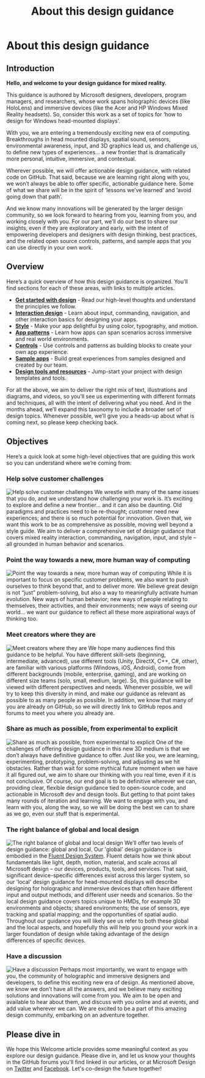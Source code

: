 ﻿---
title: About this design guidance
description: 
author: 
ms.author: randyw
ms.date: 2/28/2018
ms.topic: article
keywords: 
---



# About this design guidance

## Introduction

**Hello, and welcome to your design guidance for mixed reality.**

This guidance is authored by Microsoft designers, developers, program managers, and researchers, whose work spans holographic devices (like HoloLens) and immersive devices (like the Acer and HP Windows Mixed Reality headsets). So, consider this work as a set of topics for ‘how to design for Windows head-mounted displays’.

With you, we are entering a tremendously exciting new era of computing. Breakthroughs in head mounted displays, spatial sound, sensors, environmental awareness, input, and 3D graphics lead us, and challenge us, to define new types of experiences… a new frontier that is dramatically more personal, intuitive, immersive, and contextual.

Wherever possible, we will offer actionable design guidance, with related code on GitHub. That said, because we are learning right along with you, we won’t always be able to offer specific, actionable guidance here. Some of what we share will be in the spirit of ‘lessons we’ve learned’ and ‘avoid going down that path’.

And we know many innovations will be generated by the larger design community, so we look forward to hearing from you, learning from you, and working closely with you. For our part, we’ll do our best to share our insights, even if they are exploratory and early, with the intent of empowering developers and designers with design thinking, best practices, and the related open source controls, patterns, and sample apps that you can use directly in your own work.

## Overview

Here’s a quick overview of how this design guidance is organized. You’ll find sections for each of these areas, with links to multiple articles.
* **[Get started with design](category/get-started-with-design.md)** - Read our high-level thoughts and understand the principles we follow.
* **[Interaction design](category/interaction-design.md)** - Learn about input, commanding, navigation, and other interaction basics for designing your apps.
* **[Style](category/style.md)** - Make your app delightful by using color, typography, and motion.
* **[App patterns](category/app-patterns.md)** - Learn how apps can span scenarios across immersive and real world environments.
* **[Controls](category/controls.md)** - Use controls and patterns as building blocks to create your own app experience.
* **[Sample apps](category/sample-apps.md)** - Build great experiences from samples designed and created by our team.
* **[Design tools and resources](category/design-tools-and-resources.md)** - Jump-start your project with design templates and tools.

For all the above, we aim to deliver the right mix of text, illustrations and diagrams, and videos, so you’ll see us experimenting with different formats and techniques, all with the intent of delivering what you need. And in the months ahead, we’ll expand this taxonomy to include a broader set of design topics. Whenever possible, we’ll give you a heads-up about what is coming next, so please keep checking back.

## Objectives

Here’s a quick look at some high-level objectives that are guiding this work so you can understand where we’re coming from:

### Help solve customer challenges

![Help solve customer challenges](images/500px-fix-a-broken-switch-with-hololens.jpg) We wrestle with many of the same issues that you do, and we understand how challenging your work is. It’s exciting to explore and define a new frontier… and it can also be daunting. Old paradigms and practices need to be re-thought; customer need new experiences; and there is so much potential for innovation. Given that, we want this work to be as comprehensive as possible, moving well beyond a style guide. We aim to deliver a comprehensive set of design guidance that covers mixed reality interaction, commanding, navigation, input, and style – all grounded in human behavior and scenarios. 

### Point the way towards a new, more human way of computing

![Point the way towards a new, more human way of computing](images/500px-man-and-women-with-holograph-on-table.png) While it is important to focus on specific customer problems, we also want to push ourselves to think beyond that, and to deliver more. We believe great design is not “just” problem-solving, but also a way to meaningfully activate human evolution. New ways of human behavior; new ways of people relating to themselves, their activities, and their environments; new ways of seeing our world… we want our guidance to reflect all these more aspirational ways of thinking too. 

### Meet creators where they are

![Meet creators where they are](images/500px-creators.jpg) We hope many audiences find this guidance to be helpful. You have different skill-sets (beginning, intermediate, advanced), use different tools (Unity, DirectX, C++, C#, other), are familiar with various platforms (Windows, iOS, Android), come from different backgrounds (mobile, enterprise, gaming), and are working on different size teams (solo, small, medium, large). So, this guidance will be viewed with different perspectives and needs. Whenever possible, we will try to keep this diversity in mind, and make our guidance as relevant as possible to as many people as possible. In addition, we know that many of you are already on GitHub, so we will directly link to GitHub repos and forums to meet you where you already are. 

### Share as much as possible, from experimental to explicit

![Share as much as possible, from experimental to explicit](images/500px-man-playinggame.jpg) One of the challenges of offering design guidance in this new 3D medium is that we don’t always have definitive guidance to offer. Just like you, we are learning, experimenting, prototyping, problem-solving, and adjusting as we hit obstacles. Rather than wait for some mythical future moment when we have it all figured out, we aim to share our thinking with you real time, even if it is not conclusive. Of course, our end goal is to be definitive wherever we can, providing clear, flexible design guidance tied to open-source code, and actionable in Microsoft dev and design tools. But getting to that point takes many rounds of iteration and learning. We want to engage with you, and learn with you, along the way, so we will be doing the best we can to share as we go, even our stuff that is experimental. 

### The right balance of global and local design

![The right balance of global and local design](images/500px-fluentdesign.jpg) We’ll offer two levels of design guidance: global and local. Our 'global' design guidance is embodied in the [Fluent Design System](http://fluent.microsoft.com). Fluent details how we think about fundamentals like light, depth, motion, material, and scale across all Microsoft design – our devices, products, tools, and services. That said, significant device-specific differences exist across this larger system, so our 'local' design guidance for head-mounted displays will describe designing for holographic and immersive devices that often have different input and output methods, and different user needs and scenarios. So the local design guidance covers topics unique to HMDs, for example 3D environments and objects; shared environments; the use of sensors, eye tracking and spatial mapping; and the opportunities of spatial audio. Throughout our guidance you will likely see us refer to both these global and the local aspects, and hopefully this will help you ground your work in a larger foundation of design while taking advantage of the design differences of specific devices.



### Have a discussion

![Have a discussion](images/500px-share.jpg) Perhaps most importantly, we want to engage with you, the community of holographic and immersive designers and developers, to define this exciting new era of design. As mentioned above, we know we don’t have all the answers, and we believe many exciting solutions and innovations will come from you. We aim to be open and available to hear about them, and discuss with you online and at events, and add value wherever we can. We are excited to be a part of this amazing design community, embarking on an adventure together. 

## Please dive in

We hope this Welcome article provides some meaningful context as you explore our design guidance. Please dive in, and let us know your thoughts in the GitHub forums you'll find linked in our articles, or at Microsoft Design on [Twitter](https://twitter.com/MicrosoftDesign) and [Facebook](https://www.facebook.com/microsoftdesign/). Let's co-design the future together!